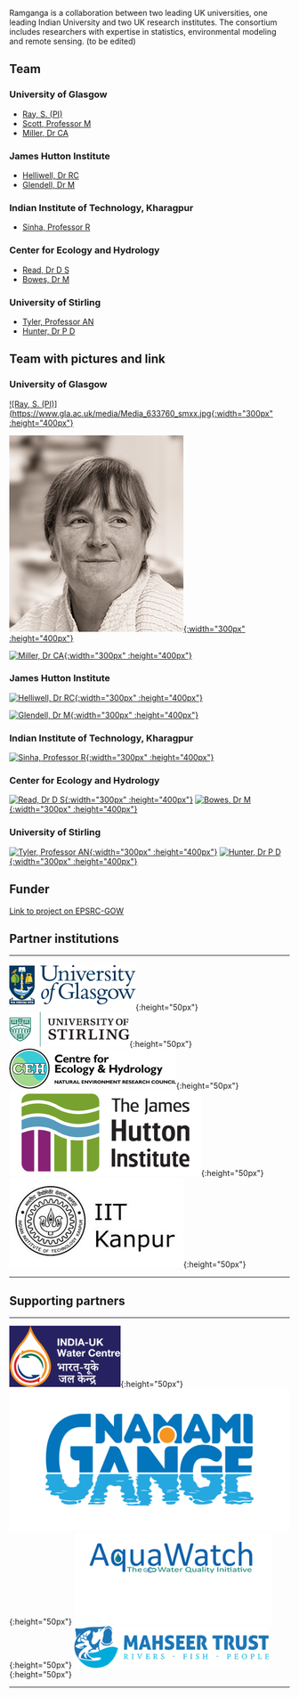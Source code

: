 


Ramganga is a collaboration between two leading UK universities, one leading Indian University and two UK research institutes. The consortium includes researchers with expertise in statistics, environmental modeling and  remote sensing. (to be edited)

## Team
### University of Glasgow
* [Ray, S. (PI) ](https://www.gla.ac.uk/schools/mathematicsstatistics/staff/surajitray/)
* [Scott, Professor M](https://www.gla.ac.uk/schools/mathematicsstatistics/staff/escott/)
* [Miller, Dr CA](https://www.gla.ac.uk/schools/mathematicsstatistics/staff/claireferguson/) 

###	 James Hutton Institute
* [Helliwell, Dr RC](https://www.hutton.ac.uk/staff/rachel-helliwell)
* [Glendell, Dr M](https://www.hutton.ac.uk/staff/miriam-glendell) 

### Indian Institute of Technology, Kharagpur
* [Sinha, Professor R](http://home.iitk.ac.in/~rsinha/)

### Center for Ecology and Hydrology
* [Read, Dr D S](https://www.ceh.ac.uk/staff/daniel-read)
* [Bowes, Dr M](https://www.ceh.ac.uk/staff/mike-bowes) 

### University of Stirling
* [Tyler, Professor AN](https://www.stir.ac.uk/people/257330)
* [Hunter, Dr P D](https://www.stir.ac.uk/people/255710) 	

## Team with pictures and link



### University of Glasgow
[![Ray, S. (PI)] (https://www.gla.ac.uk/media/Media_633760_smxx.jpg{:width="300px" :height="400px"}](https://www.gla.ac.uk/schools/mathematicsstatistics/staff/surajitray/) 
<!--- -->
[![Scott, Professor M](assets/faces/mscott.jpg){:width="300px" :height="400px"}](https://www.gla.ac.uk/schools/mathematicsstatistics/staff/escott/)
<!--- -->
[![Miller, Dr CA](http://www.globolakes.ac.uk/images/people/C.Miller.jpg){:width="300px" :height="400px"}](https://www.gla.ac.uk/schools/mathematicsstatistics/staff/claireferguson/) 

###	 James Hutton Institute
 [![Helliwell, Dr RC](https://www.hutton.ac.uk/sites/default/files/imagecache/staff_page_image/images/staff/rachel-helliwell_1.jpg){:width="300px" :height="400px"}](https://www.hutton.ac.uk/staff/rachel-helliwell)
<!--- -->
[![Glendell, Dr M](https://www.hutton.ac.uk/sites/default/files/imagecache/staff_page_image/images/staff/miriam-glendell.jpg){:width="300px" :height="400px"}](https://www.hutton.ac.uk/staff/miriam-glendell) 

### Indian Institute of Technology, Kharagpur
 [![Sinha, Professor R](http://home.iitk.ac.in/~rsinha/img/rajiv%20sinha.png){:width="300px" :height="400px"}](http://home.iitk.ac.in/~rsinha/)

### Center for Ecology and Hydrology
 [![Read, Dr D S](https://www.ceh.ac.uk/sites/default/files/styles/ceh_staff/public/pictures/picture-920-1436872977.jpg?itok=9Qv3PtzH){:width="300px" :height="400px"}](https://www.ceh.ac.uk/staff/daniel-read)
 [![Bowes, Dr M](https://www.ceh.ac.uk/sites/default/files/styles/ceh_staff/public/pictures/picture-573-1451994729.jpg?itok=IGu1mhq_){:width="300px" :height="400px"}](https://www.ceh.ac.uk/staff/mike-bowes) 

### University of Stirling
[![Tyler, Professor AN](http://www.globolakes.ac.uk/images/people/a_tyler.jpg){:width="300px" :height="400px"}](https://www.stir.ac.uk/people/257330)
[![Hunter, Dr P D](http://www.globolakes.ac.uk/images/people/phunter.jpeg){:width="300px" :height="400px"}](https://www.stir.ac.uk/people/255710) 	

## Funder 

[Link to project on EPSRC-GOW](https://gow.epsrc.ukri.org/NGBOViewGrant.aspx?GrantRef=EP/T003669/1)  


## Partner institutions

---
![alt-text-1](assets/images/uog.png){:height="50px"}  ![alt-text-2](assets/images/uos.png){:height="50px"}  ![alt-text-2](assets/images/ceh.png){:height="50px"} ![alt-text-2](assets/images/jhi.png){:height="50px"} ![alt-text-2](assets/images/iitk.png){:height="50px"} 

---

## Supporting partners
---
![alt-text-1](assets/images/iukwc.png){:height="50px"}  ![alt-text-2](assets/images/nmcge.jpg){:height="50px"}   ![alt-text-3](assets/images/aqua-watch-logo.png){:height="50px"}  ![alt-text-4](assets/images/mahseer.png){:height="50px"}

---

